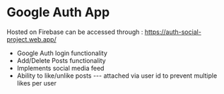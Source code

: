# Google Auth App

Hosted on Firebase can be accessed through : https://auth-social-project.web.app/

* Google Auth login functionality
* Add/Delete Posts functionality
* Implements social media feed
* Ability to like/unlike posts --- attached via user id to prevent multiple likes per user
